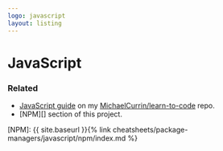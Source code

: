 ```yaml
---
logo: javascript
layout: listing
---
```

# JavaScript


### Related

- [JavaScript guide][] on my [MichaelCurrin/learn-to-code][] repo.
- [NPM][] section of this project.

[JavaScript guide]: https://github.com/MichaelCurrin/learn-to-code/blob/master/en/topics/scripting_languages/JavaScript/README.md
[MichaelCurrin/learn-to-code]: https://github.com/MichaelCurrin/learn-to-code/
[NPM]: {{ site.baseurl }}{% link cheatsheets/package-managers/javascript/npm/index.md %}
